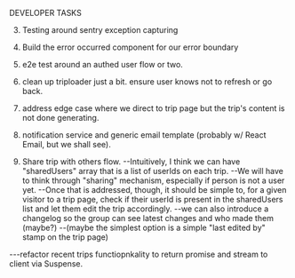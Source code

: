 DEVELOPER TASKS

3. Testing around sentry exception capturing

5. Build the error occurred component for our error boundary

6. e2e test around an authed user flow or two.

7. clean up triploader just a bit. ensure user knows not to refresh or go back.

8. address edge case where we direct to trip page but the trip's content is not done generating.

9. notification service and generic email template (probably w/ React Email, but we shall see).

10. Share trip with others flow.
    --Intuitively, I think we can have "sharedUsers" array that is a list of userIds on each trip.
    --We will have to think through "sharing" mechanism, especially if person is not a user yet.
    --Once that is addressed, though, it should be simple to, for a given visitor to a trip page, check if their
    userId is present in the sharedUsers list and let them edit the trip accordingly.
    --we can also introduce a changelog so the group can see latest changes and who made them (maybe?)
    --(maybe the simplest option is a simple "last edited by" stamp on the trip page)




---refactor recent trips functiopnkality to return promise and stream to client via Suspense.